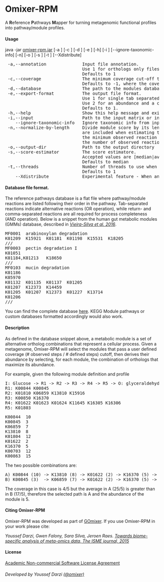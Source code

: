 # Omixer-RPM
A **R**eference **P**athways **M**apper for turning metagenomic functional profiles into pathway/module profiles.

#### Usage
java -jar [omixer-rpm.jar](../../releases/latest)  [-a <ANNOTATION>] [-c <COVERAGE>] [-d <FILE>] [-e <FORMAT>] [-h] [-i <PATH>] [--ignore-taxonomic-info] [-n] [-o <DIRECTORY>] [-s <SCORE-ESTIMATOR>] [-t <THREADS>] [--Xdistribute]

<pre>
 -a,--annotation <ANNOTATION>             Input file annotation.
                              Use 1 for orthologs only files or 2 for taxonomic annotation followed by orthologs.
                              Defaults to 1
 -c,--coverage <COVERAGE>               The minimum coverage cut-off to accept a module [0.0 to 1.0].
                              Defaults to -1, where the coverage is learned from the coverage distribution of all modules
 -d,--database <FILE>               The path to the modules database
 -e,--export-format <FORMAT>          The output file format.
                              Use 1 for single tab separated files containing module id, abundance and coverage. 
                              Use 2 for an abundance and a coverage matrices.
                              Defaults to 1.
 -h,--help                    Show this help message and exit
 -i,--input <PATH>                  Path to the input matrix or input directory with one file per sample
    --ignore-taxonomic-info   Ignore taxonomic info from input file and infer modules for the whole metagenome instead
 -n,--normalize-by-length     Divide module score by its length. When combined with a median estimator, missing reactions (score = 0 )
                              are included when estimating the median. If the estimated score equals zero then it is replaced by
                              the minimum observed reaction score. If this option is specified, score calculation is based only on
                              the number of observed reactions
 -o,--output-dir <DIRECTORY>             Path to the output directory
 -s,--score-estimator <SCORE-ESTIMATOR>        The score estimatore.
                              Accepted values are [median|average].
                              Defaults to median
 -t,--threads <THREADS>                Number of threads to use when mapping the modules.
                              Defaults to 1
    --Xdistribute             Experimental feature - When an ortholog is shared by N modules then its abundance is divided by N.
</pre>

#### Database file format.
The reference pathways database is a flat file where pathway/module reactions are listed following their order in the pathway.
Tab-separated reactions indicate alternative reactions (OR operation), while return- and comma-separated reactions 
are all required for process completeness (AND operation). Below is a snippet from the human gut metabolic modules (GMMs)
database, described in *[Vieira-Silva et al. 2016](https://www.nature.com/articles/nmicrobiol201688)*.
<pre>
MF0001	arabinoxylan degradation
K01209	K15921	K01181	K01198	K15531	K18205
///
MF0003	pectin degradation I
K01051
K01184,K01213	K18650
///
MF0103	mucin degradation
K01186
K05970
K01132	K01135	K01137	K01205
K01207	K12373	K14459
K01205	K01207	K12373	K01227	K13714
K01206
///
</pre>
You can find the complete database [here](https://github.com/raeslab/GMMs/blob/master/GMMs.v1.07.txt).
KEGG Module pathways or custom databases formatted accordingly would also work.

#### Description
As defined in the database snippet above, a metabolic module is a set of alternative ortholog combinations 
that represent a cellular process. Given a metagenome, Omixer-RPM will select the modules that pass a 
user defined coverage (# observed steps / # defined steps) cutoff, then derives their abundance 
by selecting, for each module, the combination of orthologs that maximize its abundance.

For example, given the following module definition and profile
<pre>
I: Glucose -> R1 -> R2 -> R3 -> R4 -> R5 -> O: glyceraldehyde 3-phosphate
R1: K00844 K00845
R2: K01810 K06859 K13810 K15916
R3: K00850 K16370
R4: K01622 K01623 K01624 K11645 K16305 K16306
R5: K01803
</pre>
<pre>
K00844	10
K00845	3
K06859	7
K13810	8
K01804	12
K01622	2
K16370	5
K00703	12
K00863	15
</pre>

The two possible combinations are:
<pre>
A) K00844 (10) -> K13810 (8) -> K01622 (2) -> K16370 (5) -> NA
B) K00845 (3)  -> K06859 (7) -> K01622 (2) -> K16370 (5) -> NA
</pre>
The coverage in this case is 4/5 but the average in A (25/5) is greater than in B (17/5), therefore the selected path is A and the abundance of the module is 5.


#### Citing Omixer-RPM
Omixer-RPM was developed as part of [GOmixer](http://www.raeslab.org/gomixer/). If you use Omixer-RPM in your work please cite: <br />

*Youssef Darzi, Gwen Falony, Sara Silva, Jeroen Raes. [Towards biome-specific analysis of meta-omics data, The ISME journal, 2015](https://www.nature.com/articles/ismej2015188)* 

#### License
[Academic Non-commercial Software License Agreement](../master/LICENSE)

###### Developed by Youssef Darzi [(@omixer)](https://github.com/omixer)
